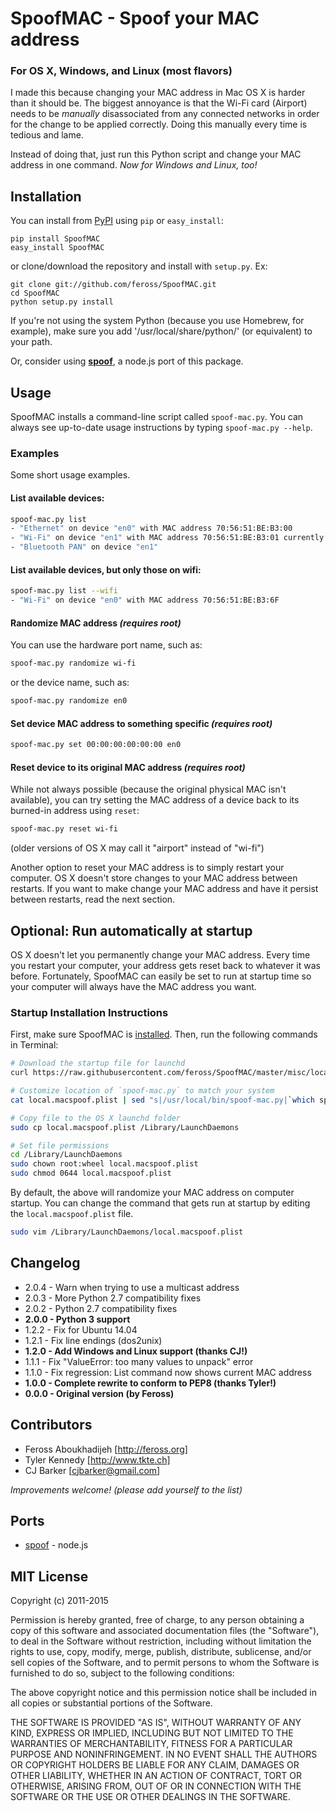 # SpoofMAC - Spoof your MAC address

### For OS X, Windows, and Linux (most flavors)

I made this because changing your MAC address in Mac OS X is harder than it
should be. The biggest annoyance is that the Wi-Fi card (Airport) needs to be
*manually* disassociated from any connected networks in order for the change
to be applied correctly. Doing this manually every time is tedious and lame.

Instead of doing that, just run this Python script and change your MAC address
in one command. *Now for Windows and Linux, too!*

## Installation

You can install from [PyPI](https://pypi.python.org/pypi/SpoofMAC/) using `pip` or `easy_install`:

```
pip install SpoofMAC
easy_install SpoofMAC
```

or clone/download the repository and install with `setup.py`. Ex:

```
git clone git://github.com/feross/SpoofMAC.git
cd SpoofMAC
python setup.py install
```

If you're not using the system Python (because you use Homebrew, for example), make sure you add '/usr/local/share/python/' (or equivalent) to your path.

Or, consider using **[spoof](https://github.com/feross/spoof)**, a node.js port of this package.

## Usage

SpoofMAC installs a command-line script called `spoof-mac.py`. You can always
see up-to-date usage instructions by typing `spoof-mac.py --help`.

### Examples

Some short usage examples.

#### List available devices:

```bash
spoof-mac.py list
- "Ethernet" on device "en0" with MAC address 70:56:51:BE:B3:00
- "Wi-Fi" on device "en1" with MAC address 70:56:51:BE:B3:01 currently set to 70:56:51:BE:B3:02
- "Bluetooth PAN" on device "en1"
```

#### List available devices, but only those on wifi:

```bash
spoof-mac.py list --wifi
- "Wi-Fi" on device "en0" with MAC address 70:56:51:BE:B3:6F
```

#### Randomize MAC address *(requires root)*

You can use the hardware port name, such as:

```bash
spoof-mac.py randomize wi-fi
```

or the device name, such as:

```bash
spoof-mac.py randomize en0
```

#### Set device MAC address to something specific *(requires root)*

```bash
spoof-mac.py set 00:00:00:00:00:00 en0
```

#### Reset device to its original MAC address *(requires root)*

While not always possible (because the original physical MAC isn't
available), you can try setting the MAC address of a device back
to its burned-in address using `reset`:

```bash
spoof-mac.py reset wi-fi
```

(older versions of OS X may call it "airport" instead of "wi-fi")

Another option to reset your MAC address is to simply restart your computer.
OS X doesn't store changes to your MAC address between restarts. If you want
to make change your MAC address and have it persist between restarts, read
the next section.


## Optional: Run automatically at startup

OS X doesn't let you permanently change your MAC address. Every time you restart your computer, your address gets reset back to whatever it was before. Fortunately, SpoofMAC can easily be set to run at startup time so your computer will always have the MAC address you want.

### Startup Installation Instructions

First, make sure SpoofMAC is [installed](#installation). Then, run the following commands in Terminal:

```bash
# Download the startup file for launchd
curl https://raw.githubusercontent.com/feross/SpoofMAC/master/misc/local.macspoof.plist > local.macspoof.plist

# Customize location of `spoof-mac.py` to match your system
cat local.macspoof.plist | sed "s|/usr/local/bin/spoof-mac.py|`which spoof-mac.py`|" | tee local.macspoof.plist

# Copy file to the OS X launchd folder
sudo cp local.macspoof.plist /Library/LaunchDaemons

# Set file permissions
cd /Library/LaunchDaemons
sudo chown root:wheel local.macspoof.plist
sudo chmod 0644 local.macspoof.plist
```

By default, the above will randomize your MAC address on computer startup. You can change the command that gets run at startup by editing the `local.macspoof.plist` file.

```bash
sudo vim /Library/LaunchDaemons/local.macspoof.plist
```

## Changelog

- 2.0.4 - Warn when trying to use a multicast address
- 2.0.3 - More Python 2.7 compatibility fixes
- 2.0.2 - Python 2.7 compatibility fixes
- **2.0.0 - Python 3 support**
- 1.2.2 - Fix for Ubuntu 14.04
- 1.2.1 - Fix line endings (dos2unix)
- **1.2.0 - Add Windows and Linux support (thanks CJ!)**
- 1.1.1 - Fix "ValueError: too many values to unpack" error
- 1.1.0 - Fix regression: List command now shows current MAC address
- **1.0.0 - Complete rewrite to conform to PEP8 (thanks Tyler!)**
- **0.0.0 - Original version (by Feross)**

## Contributors

- Feross Aboukhadijeh [http://feross.org]
- Tyler Kennedy [http://www.tkte.ch]
- CJ Barker [cjbarker@gmail.com]

*Improvements welcome! (please add yourself to the list)*

## Ports

- [spoof](https://github.com/feross/spoof) - node.js

## MIT License

Copyright (c) 2011-2015

Permission is hereby granted, free of charge, to any person obtaining a copy of this software and associated documentation files (the "Software"), to deal in the Software without restriction, including without limitation the rights to use, copy, modify, merge, publish, distribute, sublicense, and/or sell copies of the Software, and to permit persons to whom the Software is furnished to do so, subject to the following conditions:

The above copyright notice and this permission notice shall be included in all copies or substantial portions of the Software.

THE SOFTWARE IS PROVIDED "AS IS", WITHOUT WARRANTY OF ANY KIND, EXPRESS OR IMPLIED, INCLUDING BUT NOT LIMITED TO THE WARRANTIES OF MERCHANTABILITY, FITNESS FOR A PARTICULAR PURPOSE AND NONINFRINGEMENT. IN NO EVENT SHALL THE AUTHORS OR COPYRIGHT HOLDERS BE LIABLE FOR ANY CLAIM, DAMAGES OR OTHER LIABILITY, WHETHER IN AN ACTION OF CONTRACT, TORT OR OTHERWISE, ARISING FROM, OUT OF OR IN CONNECTION WITH THE SOFTWARE OR THE USE OR OTHER DEALINGS IN THE SOFTWARE.
